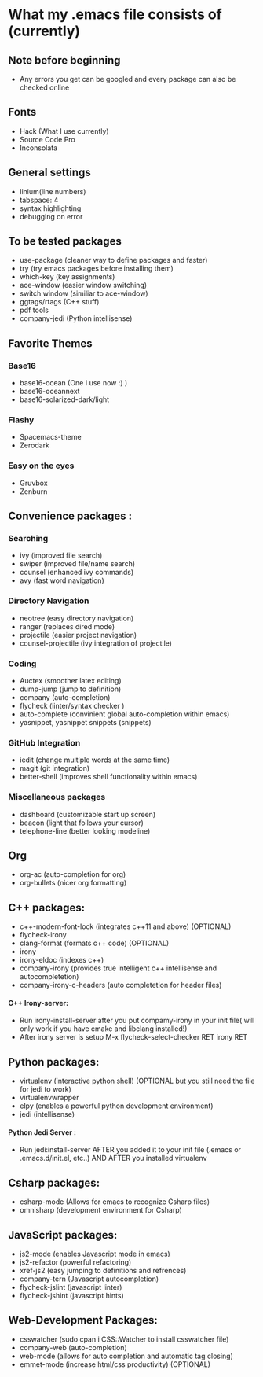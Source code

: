 # What my .emacs file consists of (currently)

## Note before beginning
- Any errors you get can be googled and every package can also be checked online 

## Fonts
- Hack (What I use currently)
- Source Code Pro
- Inconsolata

## General settings 
- linium(line numbers) 
- tabspace: 4 
- syntax highlighting
- debugging on error 

## To be tested packages
- use-package (cleaner way to define packages and faster)
- try (try emacs packages before installing them)
- which-key (key assignments)
- ace-window (easier window switching)
- switch window (similiar to ace-window)
- ggtags/rtags (C++ stuff)
- pdf tools
- company-jedi (Python intellisense)

## Favorite Themes

### Base16 
- base16-ocean (One I use now :) )
- base16-oceannext
- base16-solarized-dark/light 

### Flashy    
- Spacemacs-theme
- Zerodark

### Easy on the eyes
- Gruvbox
- Zenburn

## Convenience packages :

### Searching 
- ivy (improved file search)
- swiper (improved file/name search)
- counsel (enhanced ivy commands)
- avy (fast word navigation)
### Directory Navigation
- neotree (easy directory navigation)
- ranger (replaces dired mode)
- projectile (easier project navigation)
- counsel-projectile (ivy integration of projectile)
### Coding
- Auctex (smoother latex editing)
- dump-jump (jump to definition) 
- company (auto-completion)
- flycheck (linter/syntax checker ) 
- auto-complete (convinient global auto-completion within emacs)
- yasnippet, yasnippet snippets (snippets)
### GitHub Integration 
- iedit (change multiple words at the same time)
- magit (git integration)
- better-shell (improves shell functionality within emacs)
### Miscellaneous packages
- dashboard (customizable start up screen)
- beacon (light that follows your cursor)
- telephone-line (better looking modeline)

## Org
- org-ac (auto-completion for org)
- org-bullets (nicer org formatting)

## C++ packages: 
- c++-modern-font-lock (integrates c++11 and above) (OPTIONAL)
- flycheck-irony 
- clang-format (formats c++ code) (OPTIONAL)
- irony
- irony-eldoc (indexes c++)
- company-irony (provides true intelligent c++ intellisense and autocompletetion)
- company-irony-c-headers (auto completetion for header files)
#### C++ Irony-server:
- Run irony-install-server after you put compamy-irony in your init file( will only work if you have cmake and libclang installed!)
- After irony server is setup M-x flycheck-select-checker RET irony RET

## Python packages: 
- virtualenv (interactive python shell) (OPTIONAL but you still need the file for jedi to work)
- virtualenvwrapper
- elpy (enables a powerful python development environment)
- jedi (intellisense)
#### Python Jedi Server :
- Run jedi:install-server AFTER you added it to your init file (.emacs or .emacs.d/init.el, etc..) AND AFTER you installed virtualenv

## Csharp packages:
- csharp-mode (Allows for emacs to recognize Csharp files)
- omnisharp (development environment for Csharp)

## JavaScript packages:
- js2-mode (enables Javascript mode in emacs)
- js2-refactor (powerful refactoring)
- xref-js2 (easy jumping to definitions and refrences)
- company-tern (Javascript autocompletion)
- flycheck-jslint (javascript linter)
- flycheck-jshint (javascript hints)

## Web-Development Packages:
- csswatcher (sudo cpan i CSS::Watcher to install csswatcher file)
- company-web (auto-completion)
- web-mode (allows for auto completion and automatic tag closing) 
- emmet-mode (increase html/css productivity) (OPTIONAL)
